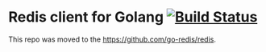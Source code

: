 Redis client for Golang [![Build Status](https://travis-ci.org/vmihailenco/redis.png?branch=master)](https://travis-ci.org/vmihailenco/redis)
=======================

This repo was moved to the https://github.com/go-redis/redis.
